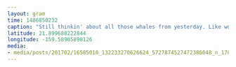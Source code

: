 ```yaml
---
layout: gram
time: 1486850232
caption: "Still thinkin' about all those whales from yesterday. Like woah!"
latitude: 21.899688222844
longitude: -159.58905898126
media:
- media/posts/201702/16585010_132233270626624_5727874527472386048_n_17872155235012798.jpg
---
```

